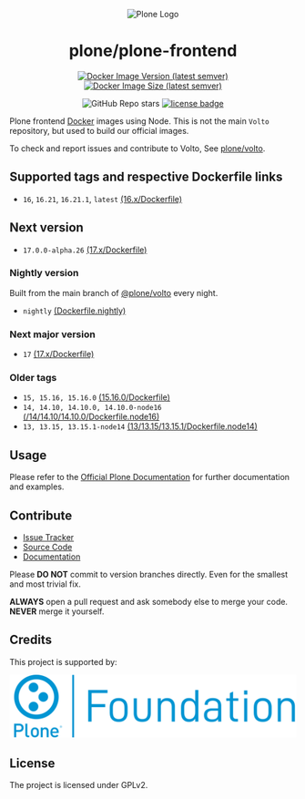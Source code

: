 <p align="center">
    <img alt="Plone Logo" width="200px" src="https://raw.githubusercontent.com/plone/plone-frontend/15.x/docs/logo.png">
</p>

<h1 align="center">
  plone/plone-frontend
</h1>

<div align="center">

[![Docker Image Version (latest semver)](https://img.shields.io/docker/v/plone/plone-frontend?sort=semver)](https://hub.docker.com/r/plone/plone-frontend)
[![Docker Image Size (latest semver)](https://img.shields.io/docker/image-size/plone/plone-frontend?sort=semver)](https://hub.docker.com/r/plone/plone-frontend)

![GitHub Repo stars](https://img.shields.io/github/stars/plone/plone-frontend?style=flat-square)
[![license badge](https://img.shields.io/github/license/plone/plone-frontend)](./LICENSE)

</div>

Plone frontend [Docker](https://docker.com) images using Node.  This is not the main `Volto` repository, but used to build our official images.

To check and report issues and contribute to Volto, See [plone/volto](https://github.com/plone/volto).

## Supported tags and respective Dockerfile links

- `16`, `16.21`, `16.21.1`, `latest` [(16.x/Dockerfile)](https://github.com/plone/plone-frontend/blob/16.x/Dockerfile)

## Next version

- `17.0.0-alpha.26` [(17.x/Dockerfile)](https://github.com/plone/plone-frontend/blob/17.x/Dockerfile)

### Nightly version

Built from the main branch of [@plone/volto](https://github.com/plone/volto) every night.

- `nightly` [(Dockerfile.nightly)](https://github.com/plone/plone-frontend/blob/15.x/Dockerfile.nightly)

### Next major version

- `17` [(17.x/Dockerfile)](https://github.com/plone/plone-frontend/blob/17.x/Dockerfile)

### Older tags

- `15, 15.16, 15.16.0` [(15.16.0/Dockerfile)](https://github.com/plone/plone-frontend/blob/v15.16.0/Dockerfile)
- `14, 14.10, 14.10.0, 14.10.0-node16` [(/14/14.10/14.10.0/Dockerfile.node16)](https://github.com/plone/plone-frontend/blob/5419f28e2d00788ca042c49cc44df83b6785ee3a/14/14.10/14.10.0/Dockerfile.node16)
- `13, 13.15, 13.15.1-node14` [(13/13.15/13.15.1/Dockerfile.node14)](https://github.com/plone/plone-frontend/blob/5419f28e2d00788ca042c49cc44df83b6785ee3a/13/13.15/13.15.1/Dockerfile.node14)

## Usage

Please refer to the [Official Plone Documentation](https://6.dev-docs.plone.org/install/containers/images/frontend.html) for further documentation and examples.

## Contribute

- [Issue Tracker](https://github.com/plone/plone-frontend/issues)
- [Source Code](https://github.com/plone/plone-frontend/)
- [Documentation](https://6.docs.plone.org/install/containers/images/frontend.html)

Please **DO NOT** commit to version branches directly. Even for the smallest and most trivial fix.

**ALWAYS** open a pull request and ask somebody else to merge your code. **NEVER** merge it yourself.

## Credits

This project is supported by:

[![Plone Foundation](https://raw.githubusercontent.com/plone/.github/main/plone-foundation.png)](https://plone.org/)

## License

The project is licensed under GPLv2.
